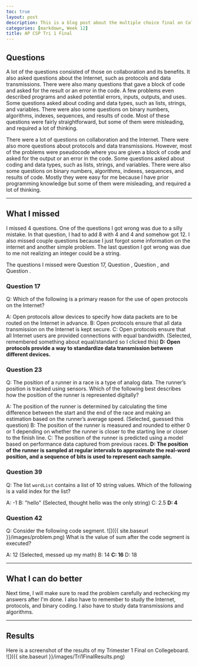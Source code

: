 ```yaml
---
toc: true
layout: post
description: This is a blog post about the multiple choice final on Collegeboard for trimester 1 of AP CSP
categories: [markdown, Week 12]
title: AP CSP Tri 1 Final
---
```


## Questions
A lot of the questions consisted of those on collaboration and its benefits. It also asked questions about the Internet, such as protocols and data transmissions. There were also many questions that gave a block of code and asked for the result or an error in the code. A few problems even described programs and asked potential errors, inputs, outputs, and uses. Some questions asked about coding and data types, such as lists, strings, and variables. There were also some questions on binary numbers, algorithms, indexes, sequences, and results of code. Most of these questions were fairly straightforward, but some of them were misleading, and required a lot of thinking.

There were a lot of questions on collaboration and the Internet. There were also more questions about protocols and data transmissions. However, most of the problems were pseudocode where you are given a block of code and asked for the output or an error in the code. Some questions asked about coding and data types, such as lists, strings, and variables. There were also some questions on binary numbers, algorithms, indexes, sequences, and results of code. Mostly they were easy for me because I have prior programming knowledge but some of them were misleading, and required a lot of thinking.

---

## What I missed
I missed 4 questions. One of the questions I got wrong was due to a silly mistake. In that question, I had to add 8 with 4 and 4 and somehow got 12. I also missed couple questions because I just forgot some information on the internet and another simple problem. The last question I got wrong was due to me not realizing an integer could be a string.

The questions I missed were Question 17, Question , Question , and Question .

### Question 17
Q: Which of the following is a primary reason for the use of open protocols on the Internet?

A: Open protocols allow devices to specify how data packets are to be routed on the Internet in advance.
B: Open protocols ensure that all data transmission on the Internet is kept secure.
C: Open protocols ensure that all Internet users are provided connections with equal bandwidth. (Selected, remembered something about equal/standard so I clicked this)
**D: Open protocols provide a way to standardize data transmission between different devices.**

### Question 23
Q: The position of a runner in a race is a type of analog data. The runner’s position is tracked using sensors. Which of the following best describes how the position of the runner is represented digitally?

A: The position of the runner is determined by calculating the time difference between the start and the end of the race and making an estimation based on the runner’s average speed. (Selected, guessed this question)
B: The position of the runner is measured and rounded to either 0 or 1 depending on whether the runner is closer to the starting line or closer to the finish line.
C: The position of the runner is predicted using a model based on performance data captured from previous races.
**D: The position of the runner is sampled at regular intervals to approximate the real-word position, and a sequence of bits is used to represent each sample.**

### Question 39
Q: The list `wordList` contains a list of 10 string values. Which of the following is a valid index for the list?

A: -1
B: "hello" (Selected, thought hello was the only string)
C: 2.5
**D: 4**

### Question 42
Q: Consider the following code segment.
![]({{ site.baseurl }}/images/problem.png) What is the value of sum after the code segment is executed?

A: 12 (Selected, messed up my math)
B: 14
**C: 16**
D: 18

---

## What I can do better
Next time, I will make sure to read the problem carefully and rechecking my answers after I'm done. I also have to remember to study the Internet, protocols, and binary coding. I also have to study data transmissions and algorithms.

---


## Results
Here is a screenshot of the results of my Trimester 1 Final on Collegeboard.
![]({{ site.baseurl }}/images/Tri1FinalResults.png)